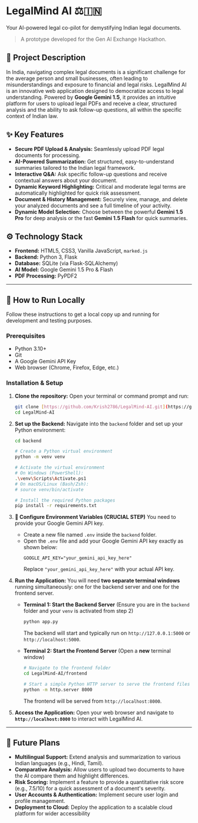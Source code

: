 # LegalMind AI ⚖️🇮🇳

Your AI-powered legal co-pilot for demystifying Indian legal documents.

> A prototype developed for the Gen AI Exchange Hackathon.

## 📜 Project Description

In India, navigating complex legal documents is a significant challenge for the average person and small businesses, often leading to misunderstandings and exposure to financial and legal risks. LegalMind AI is an innovative web application designed to democratize access to legal understanding. Powered by **Google Gemini 1.5**, it provides an intuitive platform for users to upload legal PDFs and receive a clear, structured analysis and the ability to ask follow-up questions, all within the specific context of Indian law.

## ✨ Key Features

  * **Secure PDF Upload & Analysis:** Seamlessly upload PDF legal documents for processing.
  * **AI-Powered Summarization:** Get structured, easy-to-understand summaries tailored to the Indian legal framework.
  * **Interactive Q&A:** Ask specific follow-up questions and receive contextual answers about your document.
  * **Dynamic Keyword Highlighting:** Critical and moderate legal terms are automatically highlighted for quick risk assessment.
  * **Document & History Management:** Securely view, manage, and delete your analyzed documents and see a full timeline of your activity.
  * **Dynamic Model Selection:** Choose between the powerful **Gemini 1.5 Pro** for deep analysis or the fast **Gemini 1.5 Flash** for quick summaries.

## ⚙️ Technology Stack

  * **Frontend:** HTML5, CSS3, Vanilla JavaScript, `marked.js`
  * **Backend:** Python 3, Flask
  * **Database:** SQLite (via Flask-SQLAlchemy)
  * **AI Model:** Google Gemini 1.5 Pro & Flash
  * **PDF Processing:** PyPDF2

-----

## 🚀 How to Run Locally

Follow these instructions to get a local copy up and running for development and testing purposes.

### Prerequisites

  * Python 3.10+
  * Git
  * A Google Gemini API Key
  * Web browser (Chrome, Firefox, Edge, etc.)

### Installation & Setup

1.  **Clone the repository:**
    Open your terminal or command prompt and run:
    ```bash
    git clone [https://github.com/Krish2786/LegalMind-AI.git](https://github.com/Krish2786/LegalMind-AI.git)
    cd LegalMind-AI
    ```

2.  **Set up the Backend:**
    Navigate into the `backend` folder and set up your Python environment:
    ```bash
    cd backend

    # Create a Python virtual environment
    python -m venv venv

    # Activate the virtual environment
    # On Windows (PowerShell):
    .\venv\Scripts\Activate.ps1
    # On macOS/Linux (Bash/Zsh):
    # source venv/bin/activate

    # Install the required Python packages
    pip install -r requirements.txt
    ```

3.  **🔐 Configure Environment Variables (CRUCIAL STEP)**
    You need to provide your Google Gemini API key.
      * Create a new file named `.env` inside the `backend` folder.
      * Open the `.env` file and add your Google Gemini API key exactly as shown below:
        ```
        GOOGLE_API_KEY="your_gemini_api_key_here"
        ```
        Replace `"your_gemini_api_key_here"` with your actual API key.

4.  **Run the Application:**
    You will need **two separate terminal windows** running simultaneously: one for the backend server and one for the frontend server.

      * **Terminal 1: Start the Backend Server**
        (Ensure you are in the `backend` folder and your `venv` is activated from step 2)
        ```bash
        python app.py
        ```
        The backend will start and typically run on `http://127.0.0.1:5000` or `http://localhost:5000`.

      * **Terminal 2: Start the Frontend Server**
        (Open a **new** terminal window)
        ```bash
        # Navigate to the frontend folder
        cd LegalMind-AI/frontend

        # Start a simple Python HTTP server to serve the frontend files
        python -m http.server 8000
        ```
        The frontend will be served from `http://localhost:8000`.

5.  **Access the Application:**
    Open your web browser and navigate to **`http://localhost:8000`** to interact with LegalMind AI.

-----

## 🔮 Future Plans

  * **Multilingual Support:** Extend analysis and summarization to various Indian languages (e.g., Hindi, Tamil).
  * **Comparative Analysis:** Allow users to upload two documents to have the AI compare them and highlight differences.
  * **Risk Scoring:** Implement a feature to provide a quantitative risk score (e.g., 7.5/10) for a quick assessment of a document's severity.
  * **User Accounts & Authentication:** Implement secure user login and profile management.
  * **Deployment to Cloud:** Deploy the application to a scalable cloud platform for wider accessibility
